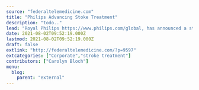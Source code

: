 ```yaml
---
source: "federaltelemedicine.com"
title: "Philips Advancing Stoke Treatment"
description: "todo.."
lead: "Royal Philips https://www.philips.com/global, has announced a strategic partnership agreement with NICO.LAB, https://nico.lab.com, a MedTech stroke care company. Philips Image Guide Therapy System called Azurion will work with NICO.LABs cloud-based end-to-end AI based stroke triage and management solution, called StrokeViewer that aims to optimize stroke workflow. StrokeViewer is able to analyze CT scan data with AI, ..."
date: 2021-08-02T09:52:19.000Z
lastmod: 2021-08-02T09:52:19.000Z
draft: false
extlink: "http://federaltelemedicine.com/?p=9597"
extcategories: ["Corporate","stroke treatment"]
contributors: ["Carolyn Bloch"]
menu:
  blog:
    parent: "external"
---
```

